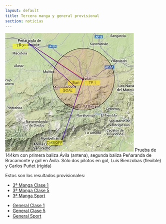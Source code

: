 ```yaml
---
layout: default
title: Tercera manga y general provisional
section: noticias
---
```


<img class="right" src="images/manga_3.jpg" alt="Mapa de la segunda manga"/>
Prueba de 144km con primera baliza Ávila (antena), segunda baliza Peñaranda de Bracamonte y gol en Ávila. Sólo dos pilotos en gol, Luis Bienzobas (flexible) y Carlos Puñet (rígida)

Estos son los resultados provisionales:

<ul>
        <li><a href="clasificaciones/Manga3clase1.html">3ª Manga Clase 1</a></li>
        <li><a href="clasificaciones/Manga3-Clase5.html">3ª Manga Clase 5</a></li>
        <li><a href="clasificaciones/Manga3claseSport.html">3ª Manga Sport</a></li>
</ul>
<ul>
        <li><a href="clasificaciones/General-clase1_dia3.html">General Clase 1</a></li>
        <li><a href="clasificaciones/General-Clase5_dia3.html">General Clase 5</a></li>
        <li><a href="clasificaciones/General-Clasesport_dia3.html">General Sport</a></li>
</ul>


